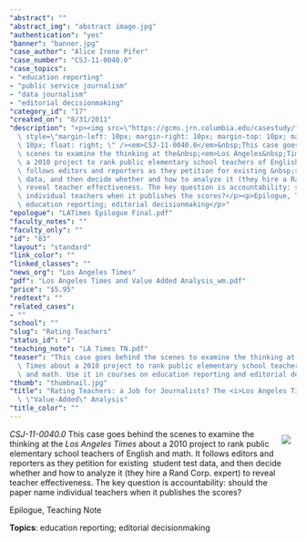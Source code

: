 ```yaml
---
"abstract": ""
"abstract_img": "abstract image.jpg"
"authentication": "yes"
"banner": "banner.jpg"
"case_author": "Alice Irene Pifer"
"case_number": "CSJ-11-0040.0"
"case_topics":
- "education reporting"
- "public service journalism"
- "data journalism"
- "editorial decisionmaking"
"category_id": "17"
"created_on": "8/31/2011"
"description": "<p><img src=\"https://gcms.jrn.columbia.edu/casestudy/files/photos/511/abstract%20image.jpg\"\
  \ style=\"margin-left: 10px; margin-right: 10px; margin-top: 10px; margin-bottom:\
  \ 10px; float: right; \" /><em>CSJ-11-0040.0</em>&nbsp;This case goes behind the\
  \ scenes to examine the thinking at the&nbsp;<em>Los Angeles&nbsp;Times</em>&nbsp;about\
  \ a 2010 project to rank public elementary school teachers of English and math.&nbsp;It\
  \ follows editors and reporters as they petition for existing &nbsp;student test\
  \ data, and then decide whether and how to analyze it (they hire a Rand Corp. expert)&nbsp;to\
  \ reveal teacher effectiveness. The key question is accountability: should the paper&nbsp;name\
  \ individual teachers when it publishes the scores?</p><p>Epilogue, Teaching Note</p><p><strong>Topics</strong>:\
  \ education reporting; editorial decisionmaking</p>"
"epologue": "LATimes Epilogue Final.pdf"
"faculty_notes": ""
"faculty_only": ""
"id": "83"
"layout": "standard"
"link_color": ""
"linked_classes": ""
"news_org": "Los Angeles Times"
"pdf": "Los Angeles Times and Value Added Analysis_wm.pdf"
"price": "$5.95"
"redtext": ""
"related_cases":
- ""
"school": ""
"slug": "Rating Teachers"
"status_id": "1"
"teaching_note": "LA Times TN.pdf"
"teaser": "This case goes behind the scenes to examine the thinking at the Los Angeles\
  \ Times about a 2010 project to rank public elementary school teachers of English\
  \ and math. Use it in courses on education reporting and editorial decisionmaking. "
"thumb": "thumbnail.jpg"
"title": "Rating Teachers: a Job for Journalists? The <i>Los Angeles Times</i> and\
  \ \"Value-Added\" Analysis"
"title_color": ""
---
```

<p><img src="https://gcms.jrn.columbia.edu/casestudy/files/photos/511/abstract%20image.jpg" style="margin-left: 10px; margin-right: 10px; margin-top: 10px; margin-bottom: 10px; float: right; " /><em>CSJ-11-0040.0</em>&nbsp;This case goes behind the scenes to examine the thinking at the&nbsp;<em>Los Angeles&nbsp;Times</em>&nbsp;about a 2010 project to rank public elementary school teachers of English and math.&nbsp;It follows editors and reporters as they petition for existing &nbsp;student test data, and then decide whether and how to analyze it (they hire a Rand Corp. expert)&nbsp;to reveal teacher effectiveness. The key question is accountability: should the paper&nbsp;name individual teachers when it publishes the scores?</p><p>Epilogue, Teaching Note</p><p><strong>Topics</strong>: education reporting; editorial decisionmaking</p>
